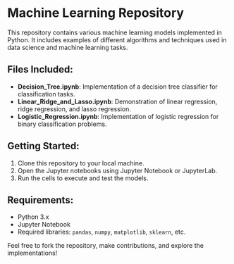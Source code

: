 # Machine Learning Repository

This repository contains various machine learning models implemented in Python. It includes examples of different algorithms and techniques used in data science and machine learning tasks.

## Files Included:
- **Decision_Tree.ipynb**: Implementation of a decision tree classifier for classification tasks.
- **Linear_Ridge_and_Lasso.ipynb**: Demonstration of linear regression, ridge regression, and lasso regression.
- **Logistic_Regression.ipynb**: Implementation of logistic regression for binary classification problems.

## Getting Started:
1. Clone this repository to your local machine.
2. Open the Jupyter notebooks using Jupyter Notebook or JupyterLab.
3. Run the cells to execute and test the models.

## Requirements:
- Python 3.x
- Jupyter Notebook
- Required libraries: `pandas`, `numpy`, `matplotlib`, `sklearn`, etc.

Feel free to fork the repository, make contributions, and explore the implementations!
